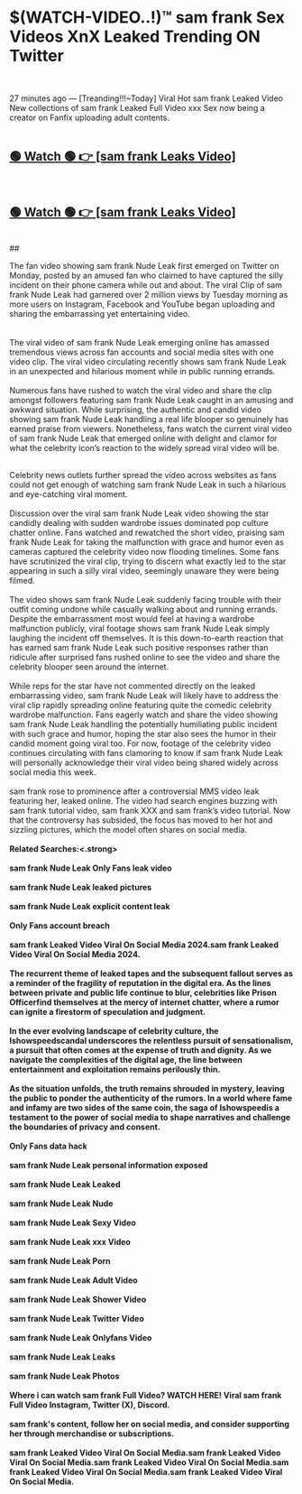 

# $(WATCH-VIDEO..!)™ sam frank Sex Videos XnX Leaked Trending ON Twitter<br>
<br>

27 minutes ago — [Treanding!!!~Today] Viral Hot sam frank Leaked Video New collections of sam frank Leaked Full Video xxx Sex now being a creator on Fanfix uploading adult contents.
<br>
 <br>

##  <a href="https://clipsfans.site/?title=sam_frank&ref=git">🟢 Watch 🟢 👉 [sam frank Leaks Video]</a><br>
  <br>

##  <a href="https://clipsfans.site/?title=sam_frank&ref=git">🟢 Watch 🟢 👉 [sam frank Leaks Video]</a><br>
  <br>
  ##
  <br>

The fan video showing sam frank Nude Leak first emerged on Twitter on Monday, posted by an amused fan who claimed to have captured the silly incident on their phone camera while out and about. The viral Clip of sam frank Nude Leak had garnered over 2 million views by Tuesday morning as more users on Instagram, Facebook and YouTube began uploading and sharing the embarrassing yet entertaining video.
<br><br>
  <br>
The viral video of sam frank Nude Leak emerging online has amassed tremendous views across fan accounts and social media sites with one video clip. The viral video circulating recently shows sam frank Nude Leak in an unexpected and hilarious moment while in public running errands.
<br><br>
Numerous fans have rushed to watch the viral video and share the clip amongst followers featuring sam frank Nude Leak caught in an amusing and awkward situation. While surprising, the authentic and candid video showing sam frank Nude Leak handling a real life blooper so genuinely has earned praise from viewers. Nonetheless, fans watch the current viral video of sam frank Nude Leak that emerged online with delight and clamor for what the celebrity icon’s reaction to the widely spread viral video will be.
<br><br>

Celebrity news outlets further spread the video across websites as fans could not get enough of watching sam frank Nude Leak in such a hilarious and eye-catching viral moment.
<br><br>
Discussion over the viral sam frank Nude Leak video showing the star candidly dealing with sudden wardrobe issues dominated pop culture chatter online. Fans watched and rewatched the short video, praising sam frank Nude Leak for taking the malfunction with grace and humor even as cameras captured the celebrity video now flooding timelines. Some fans have scrutinized the viral clip, trying to discern what exactly led to the star appearing in such a silly viral video, seemingly unaware they were being filmed.
<br><br>
The video shows sam frank Nude Leak suddenly facing trouble with their outfit coming undone while casually walking about and running errands. Despite the embarrassment most would feel at having a wardrobe malfunction publicly, viral footage shows sam frank Nude Leak simply laughing the incident off themselves. It is this down-to-earth reaction that has earned sam frank Nude Leak such positive responses rather than ridicule after surprised fans rushed online to see the video and share the celebrity blooper seen around the internet.
<br><br>
While reps for the star have not commented directly on the leaked embarrassing video, sam frank Nude Leak will likely have to address the viral clip rapidly spreading online featuring quite the comedic celebrity wardrobe malfunction. Fans eagerly watch and share the video showing sam frank Nude Leak handling the potentially humiliating public incident with such grace and humor, hoping the star also sees the humor in their candid moment going viral too. For now, footage of the celebrity video continues circulating with fans clamoring to know if sam frank Nude Leak will personally acknowledge their viral video being shared widely across social media this week.
<br><br>
sam frank rose to prominence after a controversial MMS video leak featuring her, leaked online. The video had search engines buzzing with sam frank tutorial video, sam frank XXX and sam frank’s video tutorial. Now that the controversy has subsided, the focus has moved to her hot and sizzling pictures, which the model often shares on social media.
<br><br>
<strong>Related Searches:<.strong>
<br><br>
sam frank Nude Leak Only Fans leak video
<br><br>
sam frank Nude Leak leaked pictures
<br><br>
sam frank Nude Leak explicit content leak
<br><br>
Only Fans account breach
<br><br>
sam frank Leaked Video Viral On Social Media 2024.sam frank Leaked Video Viral On Social Media 2024.
<br><br>
The recurrent theme of leaked tapes and the subsequent fallout serves as a reminder of the fragility of reputation in the digital era. As the lines between private and public life continue to blur, celebrities like Prison Officerfind themselves at the mercy of internet chatter, where a rumor can ignite a firestorm of speculation and judgment.
<br><br>
In the ever evolving landscape of celebrity culture, the Ishowspeedscandal underscores the relentless pursuit of sensationalism, a pursuit that often comes at the expense of truth and dignity. As we navigate the complexities of the digital age, the line between entertainment and exploitation remains perilously thin.
<br><br>
As the situation unfolds, the truth remains shrouded in mystery, leaving the public to ponder the authenticity of the rumors. In a world where fame and infamy are two sides of the same coin, the saga of Ishowspeedis a testament to the power of social media to shape narratives and challenge the boundaries of privacy and consent.
<br><br>
Only Fans data hack
<br><br>
sam frank Nude Leak personal information exposed
<br><br>
sam frank Nude Leak Leaked
<br><br>
sam frank Nude Leak Nude
<br><br>
sam frank Nude Leak Sexy Video
<br><br>
sam frank Nude Leak xxx Video
<br><br>
sam frank Nude Leak Porn
<br><br>
sam frank Nude Leak Adult Video
<br><br>
sam frank Nude Leak Shower Video
<br><br>
sam frank Nude Leak Twitter Video
<br><br>
sam frank Nude Leak Onlyfans Video
<br><br>
sam frank Nude Leak Leaks
<br><br>
sam frank Nude Leak Photos
<br><br>
Where i can watch sam frank Full Video? WATCH HERE! Viral sam frank Full Video Instagram, Twitter (X), Discord.
<br><br>
sam frank's content, follow her on social media, and consider supporting her through merchandise or subscriptions.
<br><br>
sam frank Leaked Video Viral On Social Media.sam frank Leaked Video Viral On Social Media.sam frank Leaked Video Viral On Social Media.sam frank Leaked Video Viral On Social Media.sam frank Leaked Video Viral On Social Media.
